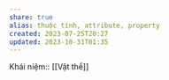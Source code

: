 ```yaml
---
share: true
alias: thuộc tính, attribute, property
created: 2023-07-25T20:27
updated: 2023-10-31T01:35
---
```

Khái niệm:: [[Vật thể]]

